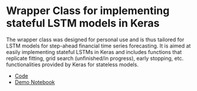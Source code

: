 # Wrapper Class for implementing stateful LSTM models in Keras
The wrapper class was designed for personal use and is thus tailored for LSTM models for step-ahead financial time series forecasting. It is aimed at easily implementing stateful LSTMs in Keras and includes functions that replicate fitting, grid search (unfinished/in progress), early stopping, etc. functionalities provided by Keras for stateless models. 

- [Code](stateful_lstm.py)
- [Demo Notebook](stateful_lstm_demo.ipynb)
